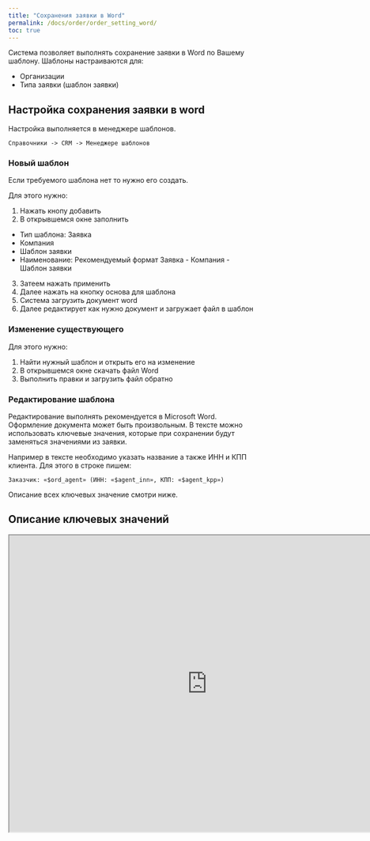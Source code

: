 ```yaml
---
title: "Сохранения заявки в Word"
permalink: /docs/order/order_setting_word/
toc: true
---
```


Система позволяет выполнять сохранение заявки в Word по Вашему шаблону.
Шаблоны настраиваются для:
- Организации
- Типа заявки (шаблон заявки)

## Настройка сохранения заявки в word

Настройка выполняется в менеджере шаблонов.

`Справочники -> CRM -> Менеджере шаблонов`

### Новый шаблон

Если требуемого шаблона нет то нужно его создать.

Для этого нужно:
1. Нажать кнопу добавить
2. В открывшемся окне заполнить
  - Тип шаблона: Заявка
  - Компания
  - Шаблон заявки
  - Наименование: Рекомендуемый формат Заявка - Компания - Шаблон заявки
3. Затеем нажать применить
4. Далее нажать на кнопку основа для шаблона
5. Система загрузить документ word
6. Далее редактирует как нужно документ и загружает файл в шаблон

### Изменение существующего

Для этого нужно:
1. Найти нужный шаблон и открыть его на изменение
2. В открывшемся окне скачать файл Word
3. Выполнить правки и загрузить файл обратно

### Редактирование шаблона

Редактирование выполнять рекомендуется в Microsoft Word.
Оформление документа может быть произвольным.
В тексте можно использовать ключевые значения, которые при сохранении будут заменяться значениями из заявки.

Например в тексте необходимо указать название а также ИНН и КПП клиента.
Для этого в строке пишем:
```
Заказчик: «$ord_agent» (ИНН: «$agent_inn», КПП: «$agent_kpp»)
```
Описание всех ключевых значение смотри ниже.

## Описание ключевых значений

<iframe width="800" height="600" src="https://docs.google.com/document/d/e/2PACX-1vSM2HcwfqKutHEjrsatZfeqJqaGVHo1Jc8ZtunlshJOX1Y0r7-xL2ngOK05RAAM-BfFW1CHQ3oafDAF/pub?embedded=true"></iframe>
